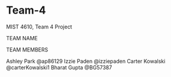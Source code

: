 # Team-4
MIST 4610, Team 4 Project

TEAM NAME 

TEAM MEMBERS 

Ashley Park @ap86129
Izzie Paden @izziepaden
Carter Kowalski @carterKowalski1
Bharat Gupta @BG57387
